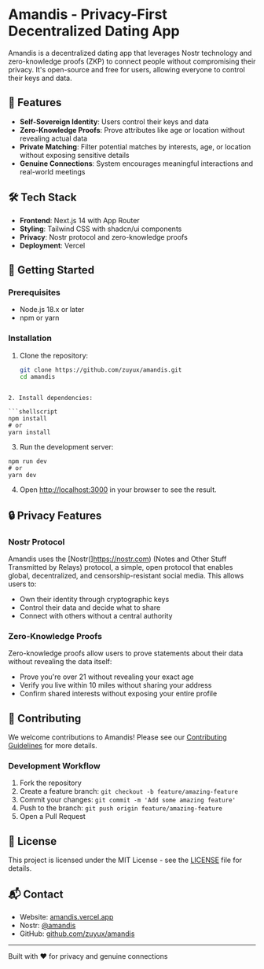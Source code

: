 # Amandis - Privacy-First Decentralized Dating App

Amandis is a decentralized dating app that leverages Nostr technology and zero-knowledge proofs (ZKP) to connect people without compromising their privacy. It's open-source and free for users, allowing everyone to control their keys and data.

## 🌟 Features

- **Self-Sovereign Identity**: Users control their keys and data
- **Zero-Knowledge Proofs**: Prove attributes like age or location without revealing actual data
- **Private Matching**: Filter potential matches by interests, age, or location without exposing sensitive details
- **Genuine Connections**: System encourages meaningful interactions and real-world meetings

## 🛠️ Tech Stack

- **Frontend**: Next.js 14 with App Router
- **Styling**: Tailwind CSS with shadcn/ui components
- **Privacy**: Nostr protocol and zero-knowledge proofs
- **Deployment**: Vercel

## 🚀 Getting Started

### Prerequisites

- Node.js 18.x or later
- npm or yarn

### Installation

1. Clone the repository:
   ```bash
   git clone https://github.com/zuyux/amandis.git
   cd amandis
```

2. Install dependencies:

```shellscript
npm install
# or
yarn install
```


3. Run the development server:

```shellscript
npm run dev
# or
yarn dev
```


4. Open [http://localhost:3000](http://localhost:3000) in your browser to see the result.


## 🔒 Privacy Features

### Nostr Protocol

Amandis uses the [Nostr(]https://nostr.com) (Notes and Other Stuff Transmitted by Relays) protocol, a simple, open protocol that enables global, decentralized, and censorship-resistant social media. This allows users to:

- Own their identity through cryptographic keys
- Control their data and decide what to share
- Connect with others without a central authority


### Zero-Knowledge Proofs

Zero-knowledge proofs allow users to prove statements about their data without revealing the data itself:

- Prove you're over 21 without revealing your exact age
- Verify you live within 10 miles without sharing your address
- Confirm shared interests without exposing your entire profile


## 🤝 Contributing

We welcome contributions to Amandis! Please see our [Contributing Guidelines](CONTRIBUTING.md) for more details.

### Development Workflow

1. Fork the repository
2. Create a feature branch: `git checkout -b feature/amazing-feature`
3. Commit your changes: `git commit -m 'Add some amazing feature'`
4. Push to the branch: `git push origin feature/amazing-feature`
5. Open a Pull Request


## 📄 License

This project is licensed under the MIT License - see the [LICENSE](LICENSE) file for details.

## 📬 Contact

- Website: [amandis.vercel.app](https://amandis.vercel.app)
- Nostr: [@amandis](https://njump.me/npub1hs9882scwhyv8s9ckqghqd9eet9ndr5y0mwd96sr4vmk8ykqppasr7m0s3)
- GitHub: [github.com/zuyux/amandis](https://github.com/zuyux/amandis)


---

Built with ❤️ for privacy and genuine connections